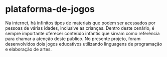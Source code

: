 # plataforma-de-jogos

Na internet, há infinitos tipos de materiais que podem ser acessados por pessoas de várias idades, inclusive as crianças. Dentro deste cenário, é sempre importante oferecer conteúdo infantis que sirvam como referência para chamar a atenção deste público. No presente projeto, foram desenvolvidos dois jogos educativos utilizando linguagens de programação e elaboração de artes. 
